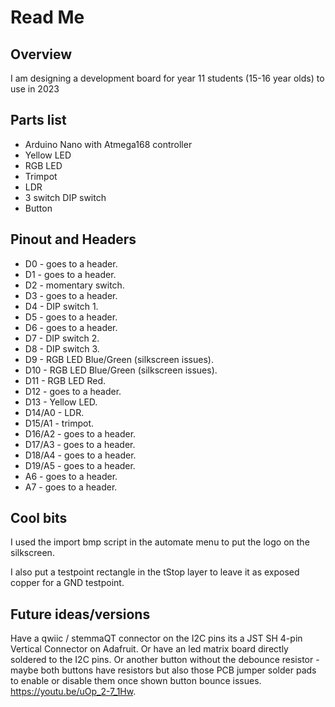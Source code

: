 # Read Me

## Overview
I am designing a development board for year 11 students (15-16 year olds) to use in 2023

## Parts list
- Arduino Nano with Atmega168 controller 
- Yellow LED
- RGB LED
- Trimpot
- LDR
- 3 switch DIP switch
- Button

## Pinout and Headers
 - D0 - goes to a header.
 - D1 - goes to a header.
 - D2 - momentary switch.
 - D3 - goes to a header.
 - D4 - DIP switch 1.
 - D5 - goes to a header.
 - D6 - goes to a header.
 - D7 - DIP switch 2.
 - D8 - DIP switch 3.
 - D9 - RGB LED Blue/Green (silkscreen issues).
 - D10 - RGB LED Blue/Green (silkscreen issues).
 - D11 - RGB LED Red.
 - D12 - goes to a header.
 - D13 - Yellow LED.
 - D14/A0 - LDR.
 - D15/A1 - trimpot.
 - D16/A2 - goes to a header.
 - D17/A3 - goes to a header.
 - D18/A4 - goes to a header.
 - D19/A5 - goes to a header.
 - A6 - goes to a header.
 - A7 - goes to a header.

## Cool bits
I used the import bmp script in the automate menu to put the logo on the silkscreen. 

I also put a testpoint rectangle in the tStop layer to leave it as exposed copper for a GND testpoint.

## Future ideas/versions
Have a qwiic / stemmaQT connector on the I2C pins its a JST SH 4-pin Vertical Connector on Adafruit.
Or have an led matrix board directly soldered to the I2C pins.
Or another button without the debounce resistor - maybe both buttons have resistors but also those PCB jumper solder pads to enable or disable them once shown button bounce issues.
https://youtu.be/uOp_2-7_1Hw.
